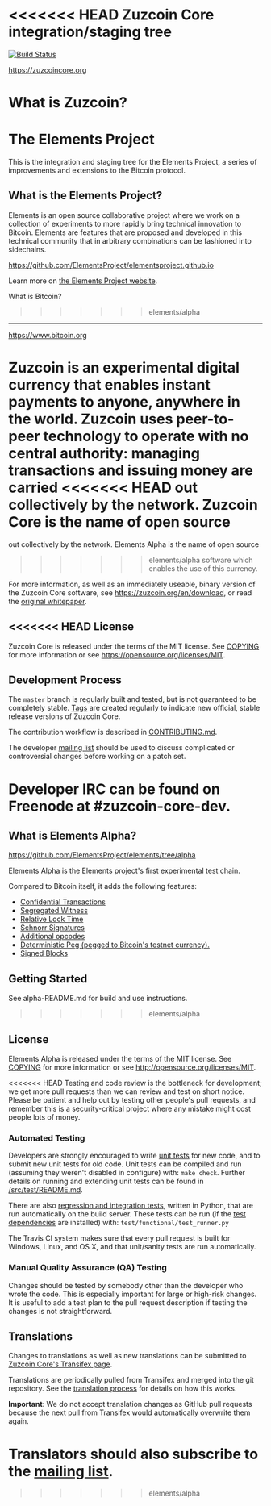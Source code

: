 <<<<<<< HEAD
Zuzcoin Core integration/staging tree
=====================================

[![Build Status](https://travis-ci.org/zuzcoin/zuzcoin.svg?branch=master)](https://travis-ci.org/zuzcoin/zuzcoin)

https://zuzcoincore.org

What is Zuzcoin?
=======
The Elements Project
=================================
This is the integration and staging tree for the Elements Project, a series of
improvements and extensions to the Bitcoin protocol.

What is the Elements Project?
-----------------
Elements is an open source collaborative project where we work on a collection
of experiments to more rapidly bring technical innovation to Bitcoin.  Elements
are features that are proposed and developed in this technical community that in
arbitrary combinations can be fashioned into sidechains.

https://github.com/ElementsProject/elementsproject.github.io

Learn more on [the Elements Project website](https://www.elementsproject.org).

What is Bitcoin?
>>>>>>> elements/alpha
----------------
https://www.bitcoin.org

Zuzcoin is an experimental digital currency that enables instant payments to
anyone, anywhere in the world. Zuzcoin uses peer-to-peer technology to operate
with no central authority: managing transactions and issuing money are carried
<<<<<<< HEAD
out collectively by the network. Zuzcoin Core is the name of open source
=======
out collectively by the network. Elements Alpha is the name of open source
>>>>>>> elements/alpha
software which enables the use of this currency.

For more information, as well as an immediately useable, binary version of
the Zuzcoin Core software, see https://zuzcoin.org/en/download, or read the
[original whitepaper](https://zuzcoincore.org/zuzcoin.pdf).

<<<<<<< HEAD
License
-------

Zuzcoin Core is released under the terms of the MIT license. See [COPYING](COPYING) for more
information or see https://opensource.org/licenses/MIT.

Development Process
-------------------

The `master` branch is regularly built and tested, but is not guaranteed to be
completely stable. [Tags](https://github.com/zuzcoin/zuzcoin/tags) are created
regularly to indicate new official, stable release versions of Zuzcoin Core.

The contribution workflow is described in [CONTRIBUTING.md](CONTRIBUTING.md).

The developer [mailing list](https://lists.linuxfoundation.org/mailman/listinfo/zuzcoin-dev)
should be used to discuss complicated or controversial changes before working
on a patch set.

Developer IRC can be found on Freenode at #zuzcoin-core-dev.
=======
What is Elements Alpha?
-----------------------
https://github.com/ElementsProject/elements/tree/alpha

Elements Alpha is the Elements project's first experimental test chain.

Compared to Bitcoin itself, it adds the following features:
 * [Confidential Transactions][confidential-transactions]
 * [Segregated Witness][segregated-witness]
 * [Relative Lock Time][relative-lock-time]
 * [Schnorr Signatures][schnorr-signatures]
 * [Additional opcodes][opcodes]
 * [Deterministic Peg (pegged to Bitcoin's testnet currency).][deterministic-peg]
 * [Signed Blocks][signed-blocks]

Getting Started
---------------
See alpha-README.md for build and use instructions.
>>>>>>> elements/alpha

License
-------
Elements Alpha is released under the terms of the MIT license. See [COPYING](COPYING) for more
information or see http://opensource.org/licenses/MIT.

<<<<<<< HEAD
Testing and code review is the bottleneck for development; we get more pull
requests than we can review and test on short notice. Please be patient and help out by testing
other people's pull requests, and remember this is a security-critical project where any mistake might cost people
lots of money.

### Automated Testing

Developers are strongly encouraged to write [unit tests](src/test/README.md) for new code, and to
submit new unit tests for old code. Unit tests can be compiled and run
(assuming they weren't disabled in configure) with: `make check`. Further details on running
and extending unit tests can be found in [/src/test/README.md](/src/test/README.md).

There are also [regression and integration tests](/test), written
in Python, that are run automatically on the build server.
These tests can be run (if the [test dependencies](/test) are installed) with: `test/functional/test_runner.py`

The Travis CI system makes sure that every pull request is built for Windows, Linux, and OS X, and that unit/sanity tests are run automatically.

### Manual Quality Assurance (QA) Testing

Changes should be tested by somebody other than the developer who wrote the
code. This is especially important for large or high-risk changes. It is useful
to add a test plan to the pull request description if testing the changes is
not straightforward.

Translations
------------

Changes to translations as well as new translations can be submitted to
[Zuzcoin Core's Transifex page](https://www.transifex.com/projects/p/zuzcoin/).

Translations are periodically pulled from Transifex and merged into the git repository. See the
[translation process](doc/translation_process.md) for details on how this works.

**Important**: We do not accept translation changes as GitHub pull requests because the next
pull from Transifex would automatically overwrite them again.

Translators should also subscribe to the [mailing list](https://groups.google.com/forum/#!forum/zuzcoin-translators).
=======
[confidential-transactions]: https://www.elementsproject.org/elements/confidential-transactions
[segregated-witness]: https://www.elementsproject.org/elements/segregated-witness
[relative-lock-time]: https://www.elementsproject.org/elements/relative-lock-time
[schnorr-signatures]: https://www.elementsproject.org/elements/schnorr-signatures
[opcodes]: https://www.elementsproject.org/elements/opcodes
[deterministic-peg]: https://www.elementsproject.org/elements/deterministic-pegs
[signed-blocks]: https://www.elementsproject.org/elements/signed-blocks
>>>>>>> elements/alpha
